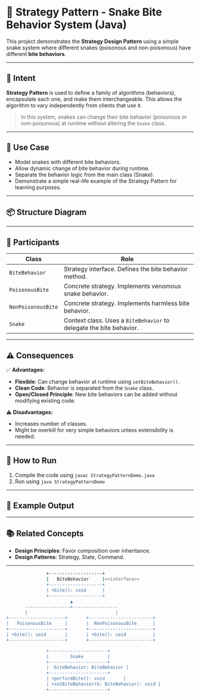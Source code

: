 # 🐍 Strategy Pattern - Snake Bite Behavior System (Java)

This project demonstrates the **Strategy Design Pattern** using a simple snake system where different snakes (poisonous and non-poisonous) have different **bite behaviors**.

---

## 📌 Intent

**Strategy Pattern** is used to define a family of algorithms (behaviors), encapsulate each one, and make them interchangeable. This allows the algorithm to vary independently from clients that use it.

> In this system, snakes can change their bite behavior (poisonous or non-poisonous) at runtime without altering the `Snake` class.

---

## 🎯 Use Case

- Model snakes with different bite behaviors.
- Allow dynamic change of bite behavior during runtime.
- Separate the behavior logic from the main class (Snake).
- Demonstrate a simple real-life example of the Strategy Pattern for learning purposes.

---

## 📦 Structure Diagram


---

## 👥 Participants

| Class             | Role                                                                 |
|------------------|----------------------------------------------------------------------|
| `BiteBehavior`    | Strategy interface. Defines the bite behavior method.                |
| `PoisonousBite`   | Concrete strategy. Implements venomous snake behavior.               |
| `NonPoisonousBite`| Concrete strategy. Implements harmless bite behavior.                |
| `Snake`           | Context class. Uses a `BiteBehavior` to delegate the bite behavior.  |

---

## ⚠️ Consequences

✅ **Advantages:**
- **Flexible**: Can change behavior at runtime using `setBiteBehavior()`.
- **Clean Code**: Behavior is separated from the `Snake` class.
- **Open/Closed Principle**: New bite behaviors can be added without modifying existing code.

⚠️ **Disadvantages:**
- Increases number of classes.
- Might be overkill for very simple behaviors unless extensibility is needed.

---

## 🚀 How to Run

1. Compile the code using `javac StrategyPatternDemo.java`
2. Run using `java StrategyPatternDemo`

---

## 🧠 Example Output


---

## 📚 Related Concepts

- **Design Principles**: Favor composition over inheritance.
- **Design Patterns**: Strategy, State, Command.

---
```bash
               +--------------------+
               |   BiteBehavior     |<<interface>>
               +--------------------+
               | +bite(): void      |
               +--------------------+
                        ▲
       -----------------+-----------------
       |                                 |
+---------------------+       +------------------------+
|   PoisonousBite     |       |  NonPoisonousBite      |
+---------------------+       +------------------------+
| +bite(): void       |       | +bite(): void          |
+---------------------+       +------------------------+

               +----------------------+
               |        Snake         |
               +----------------------+
               | -biteBehavior: BiteBehavior |
               +----------------------+
               | +performBite(): void       |
               | +setBiteBehavior(b: BiteBehavior): void |
               +----------------------+

